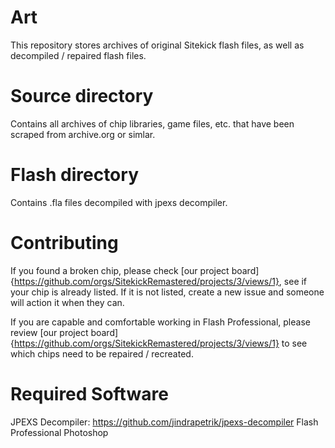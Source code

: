 # Art
This repository stores archives of original Sitekick flash files, as well as decompiled / repaired flash files.

# Source directory
Contains all archives of chip libraries, game files, etc. that have been scraped from archive.org or simlar.

# Flash directory
Contains .fla files decompiled with jpexs decompiler.

# Contributing
If you found a broken chip, please check [our project board] {https://github.com/orgs/SitekickRemastered/projects/3/views/1}, see if your chip is already listed. If it is not listed, create a new issue and someone will action it when they can.

If you are capable and comfortable working in Flash Professional, please review [our project board] {https://github.com/orgs/SitekickRemastered/projects/3/views/1} to see which chips need to be repaired / recreated.

# Required Software
JPEXS Decompiler: https://github.com/jindrapetrik/jpexs-decompiler
Flash Professional
Photoshop
